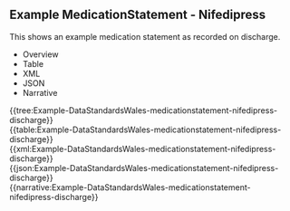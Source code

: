<div class="warning"><span class="ClinicalWarn"></span></div>

## Example MedicationStatement - Nifedipress
This shows an example medication statement as recorded on discharge.

<div class="tab-wrap">
  <ul class="tab-head">
    <li class="tablink" onclick="openCity(this,'tabtree')" data-target="tabtree">
      Overview
    </li>
    <li class="tablink" onclick="openCity(this,'tabtable')" data-target="tabtable">
      Table
    </li>
    <li class="tablink tab-active" onclick="openCity(this,'tabxml')" data-target="tabxml">
      XML
    </li>    
    <li class="tablink" onclick="openCity(this,'tabjson')" data-target="tabjson">
      JSON
    </li>    
    <li class="tablink" onclick="openCity(this,'tabnarrative')" data-target="tabnarrative">
      Narrative
    </li>
  </ul>
  <div class="tab-main">
    <div id="tabtree" class="tabcontent">
      {{tree:Example-DataStandardsWales-medicationstatement-nifedipress-discharge}}
    </div>
    <div id="tabtable" class="tabcontent">
      {{table:Example-DataStandardsWales-medicationstatement-nifedipress-discharge}}
    </div>       
    <div id="tabxml" class="tabcontent active">      
      {{xml:Example-DataStandardsWales-medicationstatement-nifedipress-discharge}}
    </div>
    <div id="tabjson" class="tabcontent">
      {{json:Example-DataStandardsWales-medicationstatement-nifedipress-discharge}}
    </div>       
    <div id="tabnarrative" class="tabcontent">
      {{narrative:Example-DataStandardsWales-medicationstatement-nifedipress-discharge}}
    </div>  
  </div>
</div>